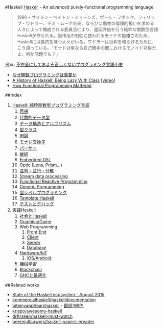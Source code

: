 #Haskell
[Haskell](https://www.haskell.org/) - An advanced purely-functional programming language

> 1990 – サイモン・ペイトン・ジョーンズ、ポール・フダック、フィリップ・ワドラー、デミ・ムーアの夫、ならびに動物の倫理的扱いを求める人々によって構成される委員会により、遅延評価を行う純粋な関数型言語Haskellが作られる。副作用の制御に使われるモナドの複雑さのため、Haskellには抵抗を持つ人々がいる。ワドラーは批判を和らげるために、こう語っている。「モナドは単なる自己関手の圏におけるモノイド対象だよ。何か問題でも？」

出典: [不完全にしておよそ正しくないプログラミング言語小史](http://www.aoky.net/articles/james_iry/brief-incomplete-and-mostly-wrong.htm)

* [なぜ関数プログラミングは重要か](http://www.sampou.org/haskell/article/whyfp.html)
* [A History of Haskell: Being Lazy With Class](http://haskell.cs.yale.edu/wp-content/uploads/2011/02/history.pdf) [[video](https://www.youtube.com/watch?v=3bjXGrycMhQ)]
* [How Functional Programming Mattered](http://nsr.oxfordjournals.org/content/early/2015/07/13/nsr.nwv042)

##Index
1. [Haskell: 純粋関数型プログラミング言語](docs/introduction.md)
    1.  [再帰](docs/recursion.md)
    2.  [代数的データ型](docs/algebraic-data-type.md)
    3.  [データ構造とアルゴリズム](docs/data-structures-and-algorithms.md)
    4.  [型クラス](docs/type-class-and-abstraction.md)
    5.  [圏論](docs/category-theory.md)
    6.  [モナド交換子](docs/monad-transformers.md)
    7.  [パーサー](docs/parser.md)
    8.  [継続](docs/continuation.md)
    9.  [Embedded DSL](docs/embedded-dsl.md)
    10. [Optic (Lens, Prism...)](docs/optic.md)
    11. [並列・並行・分散](docs/parallel-and-concurrent-programming.md)
    12. [Stream data processing](docs/streaming-data-processing.md)
    13. [Functional Reactive Programming](docs/functional-reactive-programming.md)
    14. [Generic Programming](docs/generic-programming.md)
    15. [型レベルプログラミング](docs/type-level-programming.md)
    16. [Template Haskell](docs/template-haskell.md)
    17. [テストとデバッグ](docs/test-and-debug.md)
2. [実践Haskell](docs/practical-haskell.md)
    1. [社会とHaskell](docs/society-and-haskell.md)
    2. [Graphics/Game](docs/graphics.md)
    3. Web Programming
        1. [Front End](docs/web-front-end.md)
        2. [Client](docs/web-client.md)
        3. [Server](docs/web-server.md)
        4. [Database](docs/database.md)
    4. [Hardware/IoT](docs/hardware.md)
        1. [iOS/Android](docs/mobile-apps.md)
    5. [機械学習](https://github.com/lotz84/machine-learning)
    6. [Blockchain](docs/blockchain.md)
    7. [GHCと最適化](docs/ghc.md)

##Related works
* [State of the Haskell ecosystem - August 2015](http://www.haskellforall.com/2015/08/state-of-haskell-ecosystem-august-2015.html)
* [commercialhaskell/haskelldocumentation](https://github.com/commercialhaskell/haskelldocumentation)
* [bitemyapp/learnhaskell](https://github.com/bitemyapp/learnhaskell) - [翻訳(WIP)](https://github.com/fujimura/learnhaskell/tree/japanese)
* [krispo/awesome-haskell](https://github.com/krispo/awesome-haskell)
* [drKraken/haskell-must-watch](https://github.com/drKraken/haskell-must-watch)
* [beerendlauwers/haskell-papers-ereader](https://github.com/beerendlauwers/haskell-papers-ereader)
